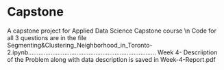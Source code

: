 # Capstone
A capstone project for Applied Data Science Capstone course \n
Code for all 3 questions are in the file Segmenting&Clustering_Neighborhood_in_Toronto-2.ipynb..........................................................................
Week 4- Descriiption of the Problem along with data description is saved in Week-4-Report.pdf 
